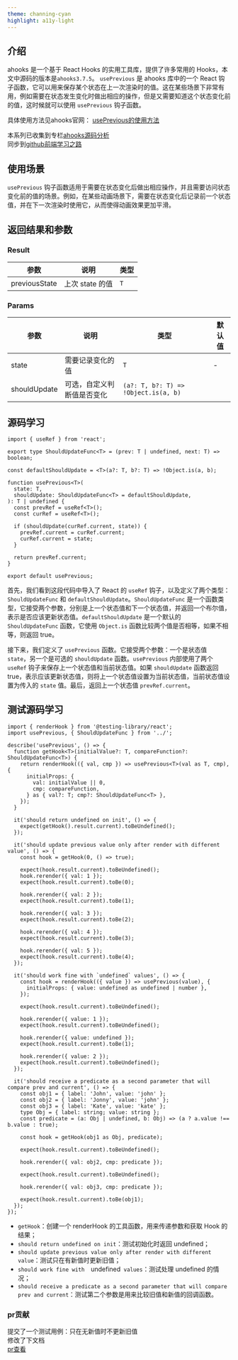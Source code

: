 ```yaml
---
theme: channing-cyan
highlight: a11y-light
---
```


## 介绍
ahooks 是一个基于 React Hooks 的实用工具库，提供了许多常用的 Hooks，本文中源码的版本是`ahooks3.7.5`。
`usePrevious` 是 ahooks 库中的一个 React 钩子函数，它可以用来保存某个状态在上一次渲染时的值。这在某些场景下非常有用，例如需要在状态发生变化时做出相应的操作，但是又需要知道这个状态变化前的值，这时候就可以使用 `usePrevious` 钩子函数。

具体使用方法见ahooks官网：
[usePrevious的使用方法](https://ahooks.js.org/zh-CN/hooks/use-previous#api)

本系列已收集到专栏[ahooks源码分析](https://juejin.cn/column/7208359523382231101)  
同步到[github前端学习之路](https://github.com/KangXinzhi/front-end-study)


## 使用场景
`usePrevious` 钩子函数适用于需要在状态变化后做出相应操作，并且需要访问状态变化前的值的场景。例如，在某些动画场景下，需要在状态变化后记录前一个状态值，并在下一次渲染时使用它，从而使得动画效果更加平滑。

## 返回结果和参数
### Result

| 参数          | 说明            | 类型 |
| ------------- | --------------- | ---- |
| previousState | 上次 state 的值 | `T`  |

### Params

| 参数         | 说明                       | 类型                                         | 默认值              |
| ------------ | -------------------------- | -------------------------------------------- | ------------------- |
| state        | 需要记录变化的值           | `T`                                          | -                   |
| shouldUpdate | 可选，自定义判断值是否变化 | `(a?: T, b?: T) => !Object.is(a, b)` |


## 源码学习
```
import { useRef } from 'react';

export type ShouldUpdateFunc<T> = (prev: T | undefined, next: T) => boolean;

const defaultShouldUpdate = <T>(a?: T, b?: T) => !Object.is(a, b);

function usePrevious<T>(
  state: T,
  shouldUpdate: ShouldUpdateFunc<T> = defaultShouldUpdate,
): T | undefined {
  const prevRef = useRef<T>();
  const curRef = useRef<T>();

  if (shouldUpdate(curRef.current, state)) {
    prevRef.current = curRef.current;
    curRef.current = state;
  }

  return prevRef.current;
}

export default usePrevious;

```
首先，我们看到这段代码中导入了 React 的 `useRef` 钩子，以及定义了两个类型：`ShouldUpdateFunc` 和 `defaultShouldUpdate`。`ShouldUpdateFunc` 是一个函数类型，它接受两个参数，分别是上一个状态值和下一个状态值，并返回一个布尔值，表示是否应该更新状态值。`defaultShouldUpdate` 是一个默认的 `ShouldUpdateFunc` 函数，它使用 `Object.is` 函数比较两个值是否相等，如果不相等，则返回 true。

接下来，我们定义了 `usePrevious` 函数。它接受两个参数：一个是状态值 `state`，另一个是可选的 `shouldUpdate` 函数。`usePrevious` 内部使用了两个 `useRef` 钩子来保存上一个状态值和当前状态值。如果 `shouldUpdate` 函数返回 true，表示应该更新状态值，则将上一个状态值设置为当前状态值，当前状态值设置为传入的 `state` 值。最后，返回上一个状态值 `prevRef.current`。

## 测试源码学习

```
import { renderHook } from '@testing-library/react';
import usePrevious, { ShouldUpdateFunc } from '../';

describe('usePrevious', () => {
  function getHook<T>(initialValue?: T, compareFunction?: ShouldUpdateFunc<T>) {
    return renderHook(({ val, cmp }) => usePrevious<T>(val as T, cmp), {
      initialProps: {
        val: initialValue || 0,
        cmp: compareFunction,
      } as { val?: T; cmp?: ShouldUpdateFunc<T> },
    });
  }

  it('should return undefined on init', () => {
    expect(getHook().result.current).toBeUndefined();
  });

  it('should update previous value only after render with different value', () => {
    const hook = getHook(0, () => true);

    expect(hook.result.current).toBeUndefined();
    hook.rerender({ val: 1 });
    expect(hook.result.current).toBe(0);

    hook.rerender({ val: 2 });
    expect(hook.result.current).toBe(1);

    hook.rerender({ val: 3 });
    expect(hook.result.current).toBe(2);

    hook.rerender({ val: 4 });
    expect(hook.result.current).toBe(3);

    hook.rerender({ val: 5 });
    expect(hook.result.current).toBe(4);
  });

  it('should work fine with `undefined` values', () => {
    const hook = renderHook(({ value }) => usePrevious(value), {
      initialProps: { value: undefined as undefined | number },
    });

    expect(hook.result.current).toBeUndefined();

    hook.rerender({ value: 1 });
    expect(hook.result.current).toBeUndefined();

    hook.rerender({ value: undefined });
    expect(hook.result.current).toBe(1);

    hook.rerender({ value: 2 });
    expect(hook.result.current).toBeUndefined();
  });

  it('should receive a predicate as a second parameter that will compare prev and current', () => {
    const obj1 = { label: 'John', value: 'john' };
    const obj2 = { label: 'Jonny', value: 'john' };
    const obj3 = { label: 'Kate', value: 'kate' };
    type Obj = { label: string; value: string };
    const predicate = (a: Obj | undefined, b: Obj) => (a ? a.value !== b.value : true);

    const hook = getHook(obj1 as Obj, predicate);

    expect(hook.result.current).toBeUndefined();

    hook.rerender({ val: obj2, cmp: predicate });

    expect(hook.result.current).toBeUndefined();

    hook.rerender({ val: obj3, cmp: predicate });

    expect(hook.result.current).toBe(obj1);
  });
});
```

-   `getHook`：创建一个 renderHook 的工具函数，用来传递参数和获取 Hook 的结果；
-   `should return undefined on init`：测试初始化时返回 undefined；
-   `should update previous value only after render with different value`：测试只在有新值时更新旧值；
-   `should work fine with  `undefined`  values `：测试处理 undefined 的情况；
-   `should receive a predicate as a second parameter that will compare prev and current`：测试第二个参数是用来比较旧值和新值的回调函数。
### pr贡献
提交了一个测试用例：只在无新值时不更新旧值  
修改了下文档  
[pr查看](https://github.com/alibaba/hooks/pull/2122)
